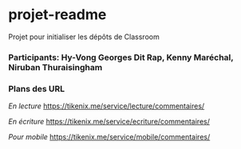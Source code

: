 # projet-readme
Projet pour initialiser les dépôts de Classroom


### Participants: Hy-Vong Georges Dit Rap, Kenny Maréchal, Niruban Thuraisingham


### Plans des URL

*En lecture*
https://tikenix.me/service/lecture/commentaires/

*En écriture*
https://tikenix.me/service/ecriture/commentaires/

*Pour mobile*
https://tikenix.me/service/mobile/commentaires/
